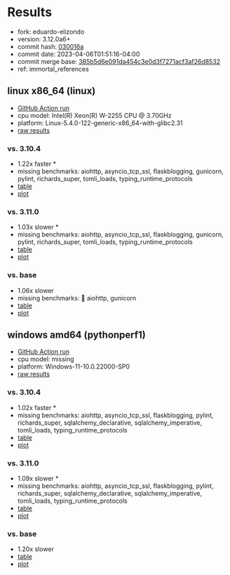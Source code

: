 # Results

- fork: eduardo-elizondo
- version: 3.12.0a6+
- commit hash: [030016a](https://github.com/eduardo%2delizondo/cpython/commit/030016a)
- commit date: 2023-04-06T01:51:16-04:00
- commit merge base: [385b5d6e091da454c3e0d3f7271acf3af26d8532](https://github.com/eduardo%2delizondo/cpython/commit/385b5d6e091da454c3e0d3f7271acf3af26d8532)
- ref: immortal_references

## linux x86_64 (linux)

- [GitHub Action run](https://github.com/faster-cpython/benchmarking/actions/runs/4627236855)
- cpu model: Intel(R) Xeon(R) W-2255 CPU @ 3.70GHz
- platform: Linux-5.4.0-122-generic-x86_64-with-glibc2.31
- [raw results](bm-20230406-linux-x86_64-eduardo%252delizondo-immortal_references-3.12.0a6%2B-030016a.json)

### vs. 3.10.4

- 1.22x faster \*
- missing benchmarks: aiohttp, asyncio_tcp_ssl, flaskblogging, gunicorn, pylint, richards_super, tomli_loads, typing_runtime_protocols
- [table](bm-20230406-linux-x86_64-eduardo%252delizondo-immortal_references-3.12.0a6%2B-030016a-vs-3.10.4.md)
- [plot](bm-20230406-linux-x86_64-eduardo%252delizondo-immortal_references-3.12.0a6%2B-030016a-vs-3.10.4.png)

### vs. 3.11.0

- 1.03x slower \*
- missing benchmarks: aiohttp, asyncio_tcp_ssl, flaskblogging, gunicorn, pylint, richards_super, tomli_loads, typing_runtime_protocols
- [table](bm-20230406-linux-x86_64-eduardo%252delizondo-immortal_references-3.12.0a6%2B-030016a-vs-3.11.0.md)
- [plot](bm-20230406-linux-x86_64-eduardo%252delizondo-immortal_references-3.12.0a6%2B-030016a-vs-3.11.0.png)

### vs. base

- 1.06x slower
- missing benchmarks: 🔴 aiohttp, gunicorn
- [table](bm-20230406-linux-x86_64-eduardo%252delizondo-immortal_references-3.12.0a6%2B-030016a-vs-base.md)
- [plot](bm-20230406-linux-x86_64-eduardo%252delizondo-immortal_references-3.12.0a6%2B-030016a-vs-base.png)

## windows amd64 (pythonperf1)

- [GitHub Action run](https://github.com/faster-cpython/benchmarking/actions/runs/4627792073)
- cpu model: missing
- platform: Windows-11-10.0.22000-SP0
- [raw results](bm-20230406-pythonperf1-amd64-eduardo%252delizondo-immortal_references-3.12.0a6%2B-030016a.json)

### vs. 3.10.4

- 1.02x faster \*
- missing benchmarks: aiohttp, asyncio_tcp_ssl, flaskblogging, pylint, richards_super, sqlalchemy_declarative, sqlalchemy_imperative, tomli_loads, typing_runtime_protocols
- [table](bm-20230406-pythonperf1-amd64-eduardo%252delizondo-immortal_references-3.12.0a6%2B-030016a-vs-3.10.4.md)
- [plot](bm-20230406-pythonperf1-amd64-eduardo%252delizondo-immortal_references-3.12.0a6%2B-030016a-vs-3.10.4.png)

### vs. 3.11.0

- 1.09x slower \*
- missing benchmarks: aiohttp, asyncio_tcp_ssl, flaskblogging, pylint, richards_super, sqlalchemy_declarative, sqlalchemy_imperative, tomli_loads, typing_runtime_protocols
- [table](bm-20230406-pythonperf1-amd64-eduardo%252delizondo-immortal_references-3.12.0a6%2B-030016a-vs-3.11.0.md)
- [plot](bm-20230406-pythonperf1-amd64-eduardo%252delizondo-immortal_references-3.12.0a6%2B-030016a-vs-3.11.0.png)

### vs. base

- 1.20x slower
- [table](bm-20230406-pythonperf1-amd64-eduardo%252delizondo-immortal_references-3.12.0a6%2B-030016a-vs-base.md)
- [plot](bm-20230406-pythonperf1-amd64-eduardo%252delizondo-immortal_references-3.12.0a6%2B-030016a-vs-base.png)

